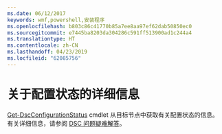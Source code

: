 ```yaml
---
ms.date: 06/12/2017
keywords: wmf,powershell,安装程序
ms.openlocfilehash: b803c86c41770b85a7ee8aa97ef62dab50850ec0
ms.sourcegitcommit: e7445ba8203da304286c591ff513900ad1c244a4
ms.translationtype: HT
ms.contentlocale: zh-CN
ms.lasthandoff: 04/23/2019
ms.locfileid: "62085756"
---
```

# <a name="details-about-configuration-status"></a>关于配置状态的详细信息

[Get-DscConfigurationStatus](https://technet.microsoft.com/library/mt517868.aspx) cmdlet 从目标节点中获取有关配置状态的信息。
有关详细信息，请参阅 [DSC 问题疑难解答](https://msdn.microsoft.com/powershell/dsc/troubleshooting)。
